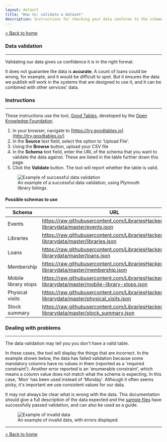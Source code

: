 ```yaml
---
layout: default
title: "How to: validate a dataset"
description: Instructions for checking your data conforms to the schema
---
```


[&lt; Back to home](./)

### Data validation

---

Validating our data gives us confidence it is in the right format.

It does not guarantee the data is **accurate**. A count of loans could be wrong, for example, and it would be difficult to spot. But it ensures the data we publish will work in the systems that are designed to use it, and it can be combined with other services' data.

### Instructions

---

These instructions use the tool, [Good Tables](https://goodtables.io), developed by the [Open Knowledge Foundation](https://okfn.org/).

1. In your browser, navigate to [https://try.goodtables.io](http://try.goodtables.io/)
2. In the **Source** text field, select the option to 'Upload File'.
3. Using the **Browse** button, upload your CSV file
4. In the **Schema** text field, enter the URL of the schema that you want to validate the data against. These are listed in the table further down this page.
5. Click the **Validate** button. The tool will report whether the table is valid.

<figure>
    <img src="{{site.url}}/images/how-to-validate-a-dataset-valid.png" alt="Example of successful data validation"/>
    <figcaption>An example of a successful data validation, using Plymouth library listings.</figcaption>
</figure>

#### Possible schemas to use

| Schema | URL |
| ------ | --- |
| Events | https://raw.githubusercontent.com/LibrariesHacked/schema-librarydata/master/events.json |
| Libraries | https://raw.githubusercontent.com/LibrariesHacked/schema-librarydata/master/libraries.json |
| Loans | https://raw.githubusercontent.com/LibrariesHacked/schema-librarydata/master/loans.json |
| Membership | https://raw.githubusercontent.com/LibrariesHacked/schema-librarydata/master/membership.json |
| Mobile library stops | https://raw.githubusercontent.com/LibrariesHacked/schema-librarydata/master/mobile-library-stops.json |
| Physical visits | https://raw.githubusercontent.com/LibrariesHacked/schema-librarydata/master/physical_visits.json |
| Stock summary | https://raw.githubusercontent.com/LibrariesHacked/schema-librarydata/master/stock_summary.json |

### Dealing with problems

---

The data validation may tell you you don't have a valid table.

In these cases, the tool will display the things that are incorrect. In the example shown below, the data has failed validation because some mandatory columns have no values in them (reported as a 'required constraint'). Another error reported is an 'enumerable constraint', which means a column value does not match what the schema is expecting. In this case, 'Mon' has been used instead of 'Monday'. Although it often seems picky, it's important we use consistent values for our data.

It may not always be clear what is wrong with the data. This documentation should give a full description of the data expected and the [sample files](https://github.com/LibrariesHacked/schema-librarydata/tree/master/data) have successfully passed validation, and can also be used as a guide.

<figure>
    <img src="{{site.url}}/images/how-to-validate-a-dataset-invalid.png" alt="Example of invalid data"/>
    <figcaption>An example of invalid data, with errors displayed.</figcaption>
</figure>

---

[&lt; Back to home](./)